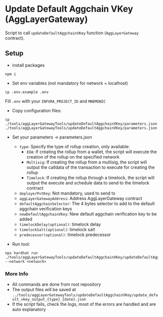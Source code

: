 # Update Default Aggchain VKey (AggLayerGateway)
Script to call `updateDefaultAggchainVKey` function (`AggLayerGateway` contract).

## Setup
- install packages
```
npm i
```

- Set env variables (not mandatory for network = localhost)
````
cp .env.example .env
````

Fill `.env` with your `INFURA_PROJECT_ID` and `MNEMONIC`

-   Copy configuration files:
```
cp ./tools/aggLayerGatewayTools/updateDefaultAggchainVKey/parameters.json.example ./tools/aggLayerGatewayTools/updateDefaultAggchainVKey/parameters.json
```

-  Set your parameters -> parameters.json
    - `type`: Specify the type of rollup creation, only available:
        - `EOA`: If creating the rollup from a wallet, the script will execute the creation of the rollup on the specified network
        - `Multisig`: If creating the rollup from a multisig, the script will output the calldata of the transaction to execute for creating the rollup
        - `Timelock`: If creating the rollup through a timelock, the script will output the execute and schedule data to send to the timelock contract
    - `deployerPvtKey`: Not mandatory, used to send tx
    - `aggLayerGatewayAddress`: Address AggLayerGateway contract
    - `defaultAggchainSelector`: The 4 bytes selector to add to the default aggchain verification keys
    - `newDefaultAggchainVKey`: New default aggchain verification key to be added
    - `timelockDelay(optional)`: timelock delay
    - `timelockSalt(optional)`: timelock salt
    - `predecessor(optional)`: timelock predecessor

-  Run tool:
```
npx hardhat run ./tools/aggLayerGatewayTools/updateDefaultAggchainVKey/updateDefaultAggchainVKey.ts --network <network>
```

### More Info
- All commands are done from root repository
- The output files will be saved at `../tools/aggLayerGatewayTools/updateDefaultAggchainVKey/update_default_vkey_output_{type}_{date}.json`
- If the script fails, check the logs, most of the errors are handled and are auto explanatory